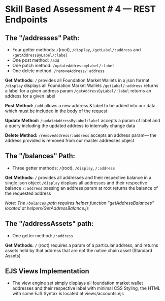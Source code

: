 # Skill Based Assessment # 4 — REST Endpoints

## The "/addresses" Path:
- Four getter methods: `/`(root), `/display`, `/getLabel/:address` and `/getAddressByLabel/:label`
- One post method: `/add`
- One patch method: `/updateAddressbyLabel/:label`
- One delete method: `/removeAddress/:address`

**Get Methods:**
`/` provides all Foundation Market Wallets in a json format
`/display` displays all Foundation Market Wallets
`/getLabel/:address` returns a label for a given address param
`/getAddressByLabel/:label` returns an address for a given label

**Post Method:**
`/add` allows a new address & label to be added into our data which must be included in the body of the request

**Update Method:**
`/updateAddressByLabel:label` accepts a param of label and a query including the updated address to internally change data

**Delete Method:**
`/removeAddress/:address` accepts an address param— the address provided is removed from our master addresses object

## The "/balances" Path:
- Three getter methods: `/`(root), `/display`, `/:address`

**Get Methods:**
`/` provides all addresses and their respective balance in a single json object
`/display` displays all addresses and their respective balance
`/:address` passing an address param at root returns the balance of the requested address

*Note: The `/balances` path requires helper function "getAddressBalances" located at helpers/GetAddressBalance.js*

## The "/addressAssets" path:
- One getter method: `/:address`

**Get Methods:**
`/` (root) requires a param of a particular address, and returns assets held by that address that are not the native chain asset (Standard Assets)

## EJS Views Implementation
- The view engine set simply displays all foundation market wallet addresses and their respective label with minimal CSS Styling, the HTML with some EJS Syntax is located at views/accounts.ejs
